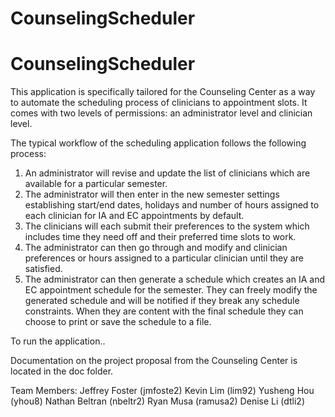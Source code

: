 # CounselingScheduler
# CounselingScheduler
This application is specifically tailored for the Counseling Center as a way to automate the scheduling process of clinicians to appointment slots. It comes with two levels of permissions: an administrator level and clinician level.

The typical workflow of the scheduling application follows the following process:
1. An administrator will revise and update the list of clinicians which are available for a particular semester. 
2. The administrator will then enter in the new semester settings establishing start/end dates, holidays and number of hours assigned to each clinician for IA and EC appointments by default. 
3. The clinicians will each submit their preferences to the system which includes time they need off and their preferred time slots to work. 
4. The administrator can then go through and modify and clinician preferences or hours assigned to a particular clinician until they are satisfied. 
5. The administrator can then generate a schedule which creates an IA and EC appointment schedule for the semester. They can freely modify the generated schedule and will be notified if they break any schedule constraints. When they are content with the final schedule they can choose to print or save the schedule to a file.

To run the application..

Documentation on the project proposal from the Counseling Center is located in the doc folder.


Team Members:
Jeffrey Foster (jmfoste2)
Kevin Lim (lim92)
Yusheng Hou (yhou8)
Nathan Beltran (nbeltr2)
Ryan Musa (ramusa2)
Denise Li (dtli2)
